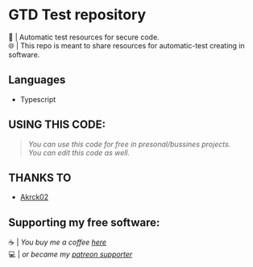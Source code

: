 # GTD Test repository
 🔐 | Automatic test resources for secure code.<br>
 🌐 | This repo is meant to share resources for automatic-test creating in software.

## Languages  
- Typescript 

## USING THIS CODE: 
> _You can use this code for free in presonal/bussines projects._ <br>
> _You can edit this code as well._ <br>

## THANKS TO 
- <a href="github.com/akrck02">Akrck02</a>

## Supporting my free software: 
☕ | _You buy me a coffee <a href="https://www.patreon.com/akrck02">here</a>_<br>
💻 | _or became my  <a href="https://www.patreon.com/akrck02">patreon supporter</a>_<br>
